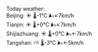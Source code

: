 Today weather:  
Beijing: ☀️   🌡️-1°C 🌬️↙7km/h  
Tianjin: ☀️   🌡️+0°C 🌬️↙7km/h  
Shijiazhuang: ☀️   🌡️+0°C 🌬️←7km/h  
Tangshan: ⛅️  🌡️-3°C 🌬️←5km/h  
